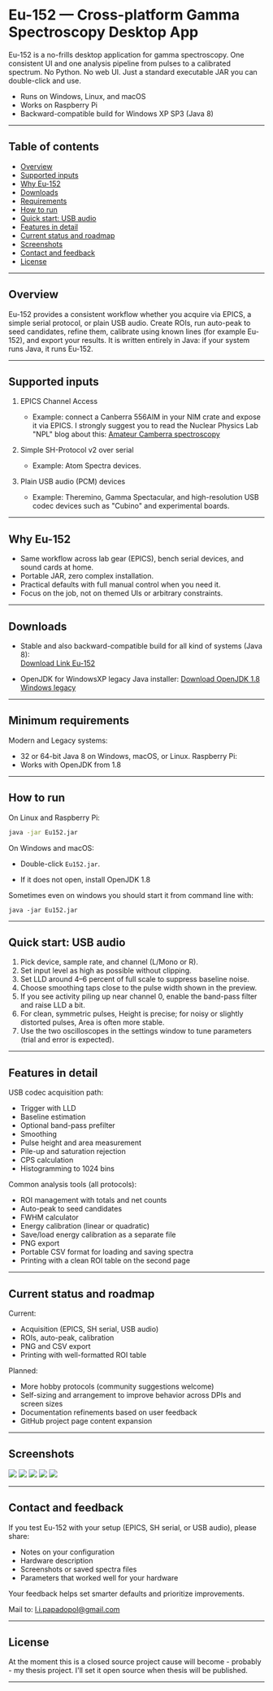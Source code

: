 # Eu-152 — Cross-platform Gamma Spectroscopy Desktop App

Eu-152 is a no-frills desktop application for gamma spectroscopy. One consistent UI and one analysis pipeline from pulses to a calibrated spectrum. No Python. No web UI. Just a standard executable JAR you can double-click and use.

- Runs on Windows, Linux, and macOS
- Works on Raspberry Pi
- Backward-compatible build for Windows XP SP3 (Java 8)

---

## Table of contents

- [Overview](#overview)
- [Supported inputs](#supported-inputs)
- [Why Eu-152](#why-eu-152)
- [Downloads](#downloads)
- [Requirements](#minimum-requirements)
- [How to run](#how-to-run)
- [Quick start: USB audio](#quick-start-usb-audio)
- [Features in detail](#features-in-detail)
- [Current status and roadmap](#current-status-and-roadmap)
- [Screenshots](#screenshots)
- [Contact and feedback](#contact-and-feedback)
- [License](#license)

---

## Overview

Eu-152 provides a consistent workflow whether you acquire via EPICS, a simple serial protocol, or plain USB audio. Create ROIs, run auto-peak to seed candidates, refine them, calibrate using known lines (for example Eu-152), and export your results. It is written entirely in Java: if your system runs Java, it runs Eu-152.

---

## Supported inputs

1) EPICS Channel Access  
   - Example: connect a Canberra 556AIM in your NIM crate and expose it via EPICS. 
I strongly suggest you to read the Nuclear Physics Lab "NPL" blog about this: [Amateur Camberra spectroscopy](http://www.nuclearphysicslab.com/npl/npl-home/spectroscopy/software_and_hardware/diy-canberra-system/) 

2) Simple SH-Protocol v2 over serial  
   - Example: Atom Spectra devices.

3) Plain USB audio (PCM) devices  
   - Example: Theremino, Gamma Spectacular, and high-resolution USB codec devices such as "Cubino" and experimental boards.

---

## Why Eu-152

- Same workflow across lab gear (EPICS), bench serial devices, and sound cards at home.
- Portable JAR, zero complex installation.
- Practical defaults with full manual control when you need it.
- Focus on the job, not on themed UIs or arbitrary constraints.

---

## Downloads
- Stable and also backward-compatible build for all kind of systems (Java 8):  
[Download Link Eu-152](https://drive.google.com/file/d/1mcc90R8HlZffilprH9flhV1MmWTFNG62/view?usp=sharing) 

- OpenJDK for WindowsXP legacy Java installer:
[Download OpenJDK 1.8 Windows legacy](https://drive.google.com/file/d/1sPy953caLw_NI2v_q8BpZ12EZcA1DtF-/view?usp=sharing) 

---

## Minimum requirements

Modern and Legacy systems:

- 32 or 64-bit Java 8 on Windows, macOS, or Linux.
Raspberry Pi:
- Works with OpenJDK from 1.8

---

## How to run

On Linux and Raspberry Pi:
```bash
java -jar Eu152.jar
```

On Windows and macOS:
- Double-click `Eu152.jar`.

- If it does not open, install OpenJDK 1.8

Sometimes even on windows you should start it from command line with:
```
java -jar Eu152.jar
```

---

## Quick start: USB audio

1) Pick device, sample rate, and channel (L/Mono or R).  
2) Set input level as high as possible without clipping.  
3) Set LLD around 4–6 percent of full scale to suppress baseline noise.  
4) Choose smoothing taps close to the pulse width shown in the preview.  
5) If you see activity piling up near channel 0, enable the band-pass filter and raise LLD a bit.  
6) For clean, symmetric pulses, Height is precise; for noisy or slightly distorted pulses, Area is often more stable.  
7) Use the two oscilloscopes in the settings window to tune parameters (trial and error is expected).

---

## Features in detail

USB codec acquisition path:

- Trigger with LLD
- Baseline estimation
- Optional band-pass prefilter
- Smoothing
- Pulse height and area measurement
- Pile-up and saturation rejection
- CPS calculation
- Histogramming to 1024 bins

Common analysis tools (all protocols):

- ROI management with totals and net counts
- Auto-peak to seed candidates
- FWHM calculator
- Energy calibration (linear or quadratic)
- Save/load energy calibration as a separate file
- PNG export
- Portable CSV format for loading and saving spectra
- Printing with a clean ROI table on the second page

---

## Current status and roadmap

Current:

- Acquisition (EPICS, SH serial, USB audio)
- ROIs, auto-peak, calibration
- PNG and CSV export
- Printing with well-formatted ROI table

Planned:

- More hobby protocols (community suggestions welcome)
- Self-sizing and arrangement to improve behavior across DPIs and screen sizes
- Documentation refinements based on user feedback
- GitHub project page content expansion

---

## Screenshots

![](images/Eu152_1.png) 
![](images/Eu152_2.png) 
![](images/Eu152_3.png) 
![](images/Eu152_4.png) 
![](images/Eu152_5.png) 

---


## Contact and feedback

If you test Eu-152 with your setup (EPICS, SH serial, or USB audio), please share:

- Notes on your configuration
- Hardware description
- Screenshots or saved spectra files
- Parameters that worked well for your hardware

Your feedback helps set smarter defaults and prioritize improvements.

Mail to: [l.i.papadopol@gmail.com](mailto:l.i.papadopol@gmail.com) 

---

## License

At the moment this is a closed source project cause will become - probably - my thesis project. I'll set it open source when thesis will be published. 

---
